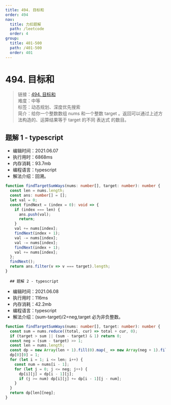 ```yaml
---
title: 494. 目标和
order: 494
nav:
  title: 力扣题解
  path: /leetcode
  order: 4
group:
  title: 401-500
  path: /401-500
  order: 401
---
```


# 494. 目标和

> 链接：[494. 目标和](https://leetcode-cn.com/problems/target-sum/)  
> 难度：中等  
> 标签：动态规划、深度优先搜索  
> 简介：给你一个整数数组 nums 和一个整数 target 。返回可以通过上述方法构造的、运算结果等于 target 的不同 表达式 的数目。

## 题解 1 - typescript

- 编辑时间：2021.06.07
- 执行用时：6868ms
- 内存消耗：93.7mb
- 编程语言：typescript
- 解法介绍：回溯。

```typescript
function findTargetSumWays(nums: number[], target: number): number {
  const len = nums.length;
  const ans: number[] = [];
  let val = 0;
  const findNext = (index = 0): void => {
    if (index === len) {
      ans.push(val);
      return;
    }
    val += nums[index];
    findNext(index + 1);
    val -= nums[index];
    val -= nums[index];
    findNext(index + 1);
    val += nums[index];
  };
  findNext();
  return ans.filter(v => v === target).length;
}
```

      ## 题解 2 - typescript

- 编辑时间：2021.06.08
- 执行用时：116ms
- 内存消耗：42.2mb
- 编程语言：typescript
- 解法介绍：(sum-target)/2=neg,target 必为非负整数。

```typescript
function findTargetSumWays(nums: number[], target: number): number {
  const sum = nums.reduce((total, cur) => total + cur, 0);
  if (target > sum || (sum - target) & 1) return 0;
  const neg = (sum - target) >> 1;
  const len = nums.length;
  const dp = new Array(len + 1).fill(0).map(_ => new Array(neg + 1).fill(0));
  dp[0][0] = 1;
  for (let i = 1; i <= len; i++) {
    const num = nums[i - 1];
    for (let j = 0; j <= neg; j++) {
      dp[i][j] = dp[i - 1][j];
      if (j >= num) dp[i][j] += dp[i - 1][j - num];
    }
  }
  return dp[len][neg];
}
```
